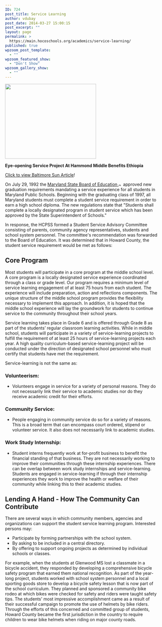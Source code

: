 ```yaml
---
ID: 724
post_title: Service Learning
author: vdubay
post_date: 2014-03-27 15:00:15
post_excerpt: ""
layout: page
permalink: >
  https://main.hocoschools.org/academics/service-learning/
published: true
wpzoom_post_template:
  - ""
wpzoom_featured_show:
  - "Don't Show"
wpzoom_gallery_show:
  - ""
---
```

<img class="pict" alt=" " src="/f/academics/servicelearning/sl_pic1.jpg" width="300" height="247" align="center" border="0" /></a>

<p><strong>Eye-opening Service Project At Hammond Middle Benefits Ethiopia</strong></p>

<p><a href="http://www.baltimoresun.com/news/maryland/howard/columbia/ph-ho-cf-school-days-1206-20121203,0,7083338.story" target="_blank">Click to view Baltimore Sun Article</a>!</p>

<p>On July 29, 1992 the <a href="http://www.marylandpublicschools.org/MSDE" target="_blank">Maryland State Board of Education <img alt="new webpage" src="/f/images/new_webpage.gif" width="11" height="10" align="bottom" border="0" /></a> approved new graduation requirements mandating a service experience for all students in Maryland Public Schools. Beginning with the graduating class of 1997, all Maryland students must complete a student service requirement in order to earn a high school diploma. The new regulations state that "Students shall complete a locally designated program in student service which has been approved by the State Superintendent of Schools."</p>

<p>In response, the HCPSS formed a Student Service Advisory Committee consisting of parents, community agency representatives, students and school system personnel. The committee's recommendation was forwarded to the Board of Education. It was determined that in Howard County, the student service requirement would be met as follows:</p>

<h2>Core Program</h2>

<p>Most students will participate in a core program at the middle school level. A core program is a locally designated service experience coordinated through a class or grade level. Our program requires a minimum level of service learning engagement of at least 75 hours from each student. The experience will include preparation, action and reflections components. The unique structure of the middle school program provides the flexibility necessary to implement this approach. In addition, it is hoped that the middle school experience will lay the groundwork for students to continue service to the community throughout their school years.</p>

<p>Service learning takes place in Grade 6 and is offered through Grade 8 as part of the students’ regular classroom learning activities. While in middle school, students will participate in a variety of service-learning projects to fulfill the requirement of at least 25 hours of service-learning projects each year. A high quality curriculum-based service-learning project will be conducted under the direction of designated school personnel who must certify that students have met the requirement.</p>

<p>Service-learning is not the same as:</p>

<h3>Volunteerism:</h3>
<ul>
  <li>Volunteers engage in service for a variety of personal reasons. They do not necessarily link their service to academic studies nor do they receive academic credit for their efforts.</li>
</ul>

<h3>Community Service:</h3>
<ul>
  <li>People engaging in community service do so for a variety of reasons. This is a broad term that can encompass court ordered, stipend or volunteer service. It also does not necessarily link to academic studies.</li>
</ul>

<h3>Work Study Internship:</h3>
<ul>
  <li>Student interns frequently work at for-profit business to benefit the financial standing of that business. They are not necessarily working to improve their communities through these internship experiences. There can be overlap between work study internships and service-learning. Students are engaged in service-learning if through their internship experiences they work to improve the health or welfare of their community while linking this to their academic studies.</li>
</ul>

<h2>Lending A Hand - How The Community Can Contribute</h2>

<p>There are several ways in which community members, agencies and organizations can support the student service learning program. Interested persons may:</p>

<ul>
  <li>Participate by forming partnerships with the school system.</li>
  <li>By asking to be included in a central directory.</li>
  <li>By offering to support ongoing projects as determined by individual schools or classes.</li>
</ul>

<p>For example, when the students at Glenwood MS lost a classmate in a bicycle accident, they responded by developing a comprehensive bicycle safety program that earned them national recognition. As part of the year-long project, students worked with school system personnel and a local sporting goods store to develop a bicycle safety lesson that is now part of the school curriculum. They planned and sponsored a community bike rodeo at which bikes were checked for safety and riders were taught safety tips. The students' most impressive accomplishment came as a result of their successful campaign to promote the use of helmets by bike riders. Through the efforts of this concerned and committed group of students, Howard County became the first jurisdiction in the country to require children to wear bike helmets when riding on major county roads.</p>
